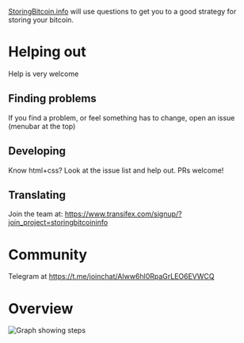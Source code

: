[StoringBitcoin.info](https://storingbitcoin.info) will use questions to get you to a good strategy for storing your bitcoin.

# Helping out
Help is very welcome

## Finding problems
If you find a problem, or feel something has to change, open an issue (menubar at the top)

## Developing
Know html+css? Look at the issue list and help out. PRs welcome!

## Translating
Join the team at: https://www.transifex.com/signup/?join_project=storingbitcoininfo

# Community
Telegram at https://t.me/joinchat/AIww6hl0RpaGrLEO6EVWCQ

# Overview
![Graph showing steps](https://raw.githubusercontent.com/storingbitcoin-info/website/main/graph.png "Graph")

